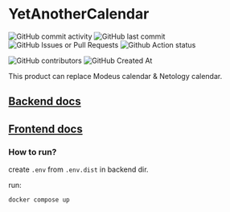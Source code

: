 # YetAnotherCalendar

![GitHub commit activity](https://img.shields.io/github/commit-activity/m/depocoder/YetAnotherCalendar)
![GitHub last commit](https://img.shields.io/github/last-commit/depocoder/YetAnotherCalendar)
![GitHub Issues or Pull Requests](https://img.shields.io/github/issues-closed/depocoder/YetAnotherCalendar)
![Github Action status](https://github.com/depocoder/YetAnotherCalendar/actions/workflows/lint-and-test.yaml/badge.svg)

![GitHub contributors](https://img.shields.io/github/contributors/depocoder/YetAnotherCalendar)
![GitHub Created At](https://img.shields.io/github/created-at/depocoder/YetAnotherCalendar)


This product can replace Modeus calendar & Netology calendar.

## [Backend docs](https://github.com/depocoder/YetAnotherCalendar/tree/main/backend)

## [Frontend docs](https://github.com/depocoder/YetAnotherCalendar/tree/main/frontend)

### How to run?

create `.env` from `.env.dist` in backend dir.

run:
```
docker compose up
```

